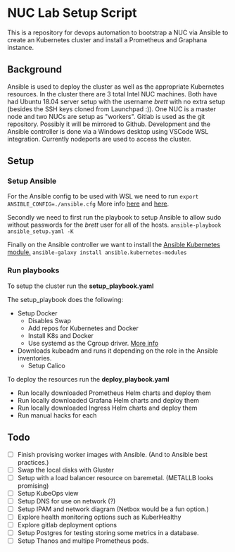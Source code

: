 # NUC Lab Setup Script
This is a repository for devops automation to bootstrap a NUC via Ansible to create an Kubernetes cluster and install a Prometheus and Graphana instance.

## Background
Ansible is used to deploy the cluster as well as the appropriate Kubernetes resources.
In the cluster there are 3 total Intel NUC machines. 
Both have had Ubuntu 18.04 server setup with the username *brett* with no extra setup (besides the SSH keys cloned from Launchpad :)).
One NUC is a master node and two NUCs are setup as "workers".
Gitlab is used as the git repository. Possibly it will be mirrored to Github.
Development and the Ansible controller is done via a Windows desktop using VSCode WSL integration.
Currently nodeports are used to access the cluster.

## Setup
### Setup Ansible
For the Ansible config to be used with WSL we need to run `export ANSIBLE_CONFIG=./ansible.cfg` 
More info [here](https://docs.ansible.com/ansible/latest/reference_appendices/config.html#avoiding-security-risks-with-ansible-cfg-in-the-current-directory) and [here](https://www.asyncdrink.com/blog/ansible-on-windows).

Secondly we need to first run the playbook to setup Ansible to allow sudo without passwords for the *brett* user for all of the hosts.
`ansible-playbook ansible_setup.yaml -K`

Finally on the Ansible controller we want to install the [Ansible Kubernetes module.](https://docs.ansible.com/ansible/latest/scenario_guides/guide_kubernetes.html)
`ansible-galaxy install ansible.kubernetes-modules`

### Run playbooks
To setup the cluster run the **setup_playbook.yaml**

The setup_playbook does the following:
- Setup Docker
  - Disables Swap
  - Add repos for Kubernetes and Docker
  - Install K8s and Docker
  - Use systemd as the Cgroup driver. [More info](https://kubernetes.io/docs/setup/production-environment/container-runtimes/#cgroup-drivers)
- Downloads kubeadm and runs it depending on the role in the Ansible inventories.
  - Setup Calico

To deploy the resources run the **deploy_playbook.yaml**

- Run locally downloaded Prometheus Helm charts and deploy them
- Run locally downloaded Grafana Helm charts and deploy them
- Run locally downloaded Ingress Helm charts and deploy them
- Run manual hacks for each


## Todo
- [ ] Finish provising worker images with Ansible. (And to Ansible best practices.)
- [ ] Swap the local disks with Gluster
- [ ] Setup with a load balancer resource on baremetal. (METALLB looks promising)
- [ ] Setup KubeOps view
- [ ] Setup DNS for use on network (?)
- [ ] Setup IPAM and network diagram (Netbox would be a fun option.)
- [ ] Explore health monitoring options such as KuberHealthy
- [ ] Explore gitlab deployment options
- [ ] Setup Postgres for testing storing some metrics in a database.
- [ ] Setup Thanos and multipe Prometheus pods.